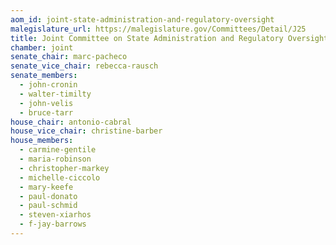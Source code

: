 ```yaml
---
aom_id: joint-state-administration-and-regulatory-oversight
malegislature_url: https://malegislature.gov/Committees/Detail/J25
title: Joint Committee on State Administration and Regulatory Oversight
chamber: joint
senate_chair: marc-pacheco
senate_vice_chair: rebecca-rausch
senate_members:
  - john-cronin
  - walter-timilty
  - john-velis
  - bruce-tarr
house_chair: antonio-cabral
house_vice_chair: christine-barber
house_members:
  - carmine-gentile
  - maria-robinson
  - christopher-markey
  - michelle-ciccolo
  - mary-keefe
  - paul-donato
  - paul-schmid
  - steven-xiarhos
  - f-jay-barrows
---
```


